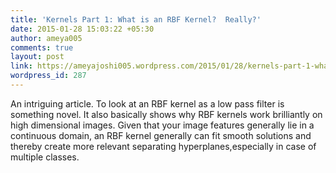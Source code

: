 ```yaml
---
title: 'Kernels Part 1: What is an RBF Kernel?  Really?'
date: 2015-01-28 15:03:22 +05:30
author: ameya005
comments: true
layout: post
link: https://ameyajoshi005.wordpress.com/2015/01/28/kernels-part-1-what-is-an-rbf-kernel-really/
wordpress_id: 287
---
```


An intriguing article. To look at an RBF kernel as a low pass filter is something novel. It also basically shows why RBF kernels work brilliantly on high dimensional images. Given that your image features generally lie in a continuous domain, an RBF kernel generally can fit smooth solutions and thereby create more relevant separating hyperplanes,especially in case of multiple classes. 
